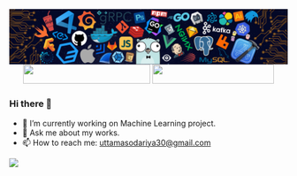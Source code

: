 <img align='center' src= "header.png">
<div align="center">
<a href = "https://medium.com/@uttamasodariya30" ><img src="https://img.shields.io/badge/Medium-Read%20My%20Blogs-brightgreen" width="230" height="35"></a>
<a href = "https://uttam-asodariya.github.io/" ><img src="https://img.shields.io/badge/Website-My%20Portfolio-red" width="220"height="35"></a>
</div>




### Hi there 👋


- 🔭 I’m currently working on Machine Learning project.
- 💬 Ask me about my works.
- 📫 How to reach me: uttamasodariya30@gmail.com

![](https://komarev.com/ghpvc/?username=Uttam-Asodariya&color=green)
